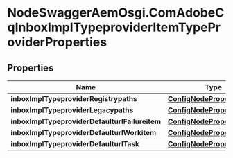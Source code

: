 # NodeSwaggerAemOsgi.ComAdobeCqInboxImplTypeproviderItemTypeProviderProperties

## Properties
Name | Type | Description | Notes
------------ | ------------- | ------------- | -------------
**inboxImplTypeproviderRegistrypaths** | [**ConfigNodePropertyArray**](ConfigNodePropertyArray.md) |  | [optional] 
**inboxImplTypeproviderLegacypaths** | [**ConfigNodePropertyArray**](ConfigNodePropertyArray.md) |  | [optional] 
**inboxImplTypeproviderDefaulturlFailureitem** | [**ConfigNodePropertyString**](ConfigNodePropertyString.md) |  | [optional] 
**inboxImplTypeproviderDefaulturlWorkitem** | [**ConfigNodePropertyString**](ConfigNodePropertyString.md) |  | [optional] 
**inboxImplTypeproviderDefaulturlTask** | [**ConfigNodePropertyString**](ConfigNodePropertyString.md) |  | [optional] 


